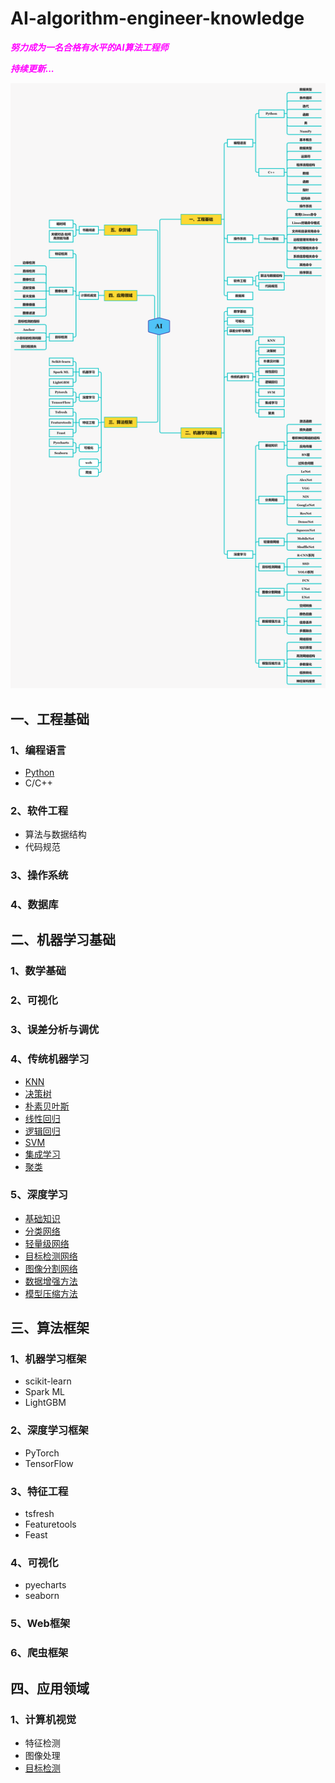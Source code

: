 # AI-algorithm-engineer-knowledge
<font color=Fuchsia> ***努力成为一名合格有水平的AI算法工程师*** </font>

<font color=Fuchsia> ***持续更新...*** </font>

![AI](https://github.com/ethan-sui/AI-algorithm-engineer-knowledge/blob/main/image/AI.png)

## 一、工程基础

### 1、编程语言
- [Python](/一、工程基础/编程语言/Python)
- C/C++
### 2、软件工程
- 算法与数据结构
- 代码规范
### 3、操作系统
### 4、数据库


## 二、机器学习基础
### 1、数学基础
### 2、可视化
### 3、误差分析与调优
### 4、传统机器学习
- [KNN](/二、机器学习基础/传统机器学习/1、KNN)
- [决策树](/二、机器学习基础/传统机器学习/2、决策树)
- [朴素贝叶斯](/二、机器学习基础/传统机器学习/3、朴素贝叶斯)
- [线性回归](/二、机器学习基础/传统机器学习/4、线性回归)
- [逻辑回归](/二、机器学习基础/传统机器学习/5、逻辑回归)
- [SVM](/二、机器学习基础/传统机器学习/6、SVM)
- [集成学习](/二、机器学习基础/传统机器学习/7、集成学习)
- [聚类](/二、机器学习基础/传统机器学习/8、聚类)
### 5、深度学习
- [基础知识](/二、机器学习基础/深度学习/1、基础知识)
- [分类网络](/二、机器学习基础/深度学习/2、分类网络)
- [轻量级网络](/二、机器学习基础/深度学习/3、轻量级网络)
- [目标检测网络](/二、机器学习基础/深度学习/4、目标检测网络)
- [图像分割网络](/二、机器学习基础/深度学习/5、图像分割网络)
- [数据增强方法](/二、机器学习基础/深度学习/6、数据增强方法)
- [模型压缩方法](/二、机器学习基础/深度学习/7、模型压缩方法)

## 三、算法框架
### 1、机器学习框架
- scikit-learn
- Spark ML
- LightGBM
### 2、深度学习框架
- PyTorch
- TensorFlow
### 3、特征工程
- tsfresh
- Featuretools
- Feast
### 4、可视化
- pyecharts
- seaborn
### 5、Web框架
### 6、爬虫框架

## 四、应用领域
### 1、计算机视觉
- 特征检测
- 图像处理
- [目标检测](/四、应用领域/计算机视觉/目标检测)
